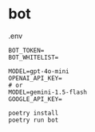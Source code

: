 # bot

.env

```
BOT_TOKEN=
BOT_WHITELIST=

MODEL=gpt-4o-mini
OPENAI_API_KEY=
# or
MODEL=gemini-1.5-flash
GOOGLE_API_KEY=
```

```shell
poetry install
poetry run bot
```
